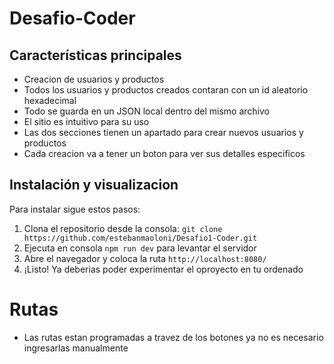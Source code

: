 # Desafio-Coder

## Características principales

- Creacion de usuarios y productos
- Todos los usuarios y productos creados contaran con un id aleatorio hexadecimal
- Todo se guarda en un JSON local dentro del mismo archivo
- El sitio es intuitivo para su uso
- Las dos secciones tienen un apartado para crear nuevos usuarios y productos
- Cada creacion va a tener un boton para ver sus detalles especificos

## Instalación y  visualizacion

Para instalar sigue estos pasos:

1. Clona el repositorio desde la consola: `git clone https://github.com/estebanmaoloni/Desafio1-Coder.git`
2. Ejecuta en consola `npm run dev` para levantar el servidor
3. Abre el navegador y coloca la ruta `http://localhost:8080/`
4. ¡Listo! Ya deberias poder experimentar el oproyecto en tu ordenado

# Rutas
- Las rutas estan programadas a travez de los botones ya no es necesario ingresarlas manualmente

